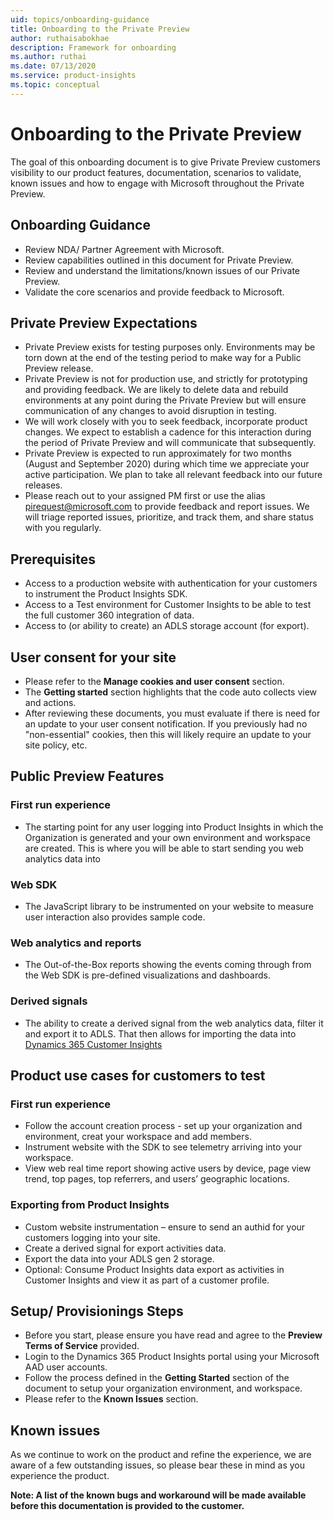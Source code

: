 ```yaml
---
uid: topics/onboarding-guidance
title: Onboarding to the Private Preview
author: ruthaisabokhae
description: Framework for onboarding
ms.author: ruthai
ms.date: 07/13/2020
ms.service: product-insights
ms.topic: conceptual
---
```


# Onboarding to the Private Preview

The goal of this onboarding document is to give Private Preview customers visibility to our product features, documentation, scenarios to validate, known issues and how to engage with Microsoft throughout the Private Preview.

## Onboarding Guidance 
*	Review NDA/ Partner Agreement with Microsoft.  
*	Review capabilities outlined in this document for Private Preview.  
*	Review and understand the limitations/known issues of our Private Preview.  
*	Validate the core scenarios and provide feedback to Microsoft.

## Private Preview Expectations 
*	Private Preview exists for testing purposes only. Environments may be torn down at the end of the testing period to make way for a Public Preview release.  
*	Private Preview is not for production use, and strictly for prototyping and providing feedback. We are likely to delete data and rebuild environments at any point during the Private Preview but will ensure communication of any changes to avoid disruption in testing.  
*	We will work closely with you to seek feedback, incorporate product changes. We expect to establish a cadence for this interaction during the period of Private Preview and will communicate that subsequently.  
*	Private Preview is expected to run approximately for two months (August and September 2020) during which time we appreciate your active participation. We plan to take all relevant feedback into our future releases.  
*	Please reach out to your assigned PM first or use the alias pirequest@microsoft.com to provide feedback and report issues. We will triage reported issues, prioritize, and track them, and share status with you regularly.  


## Prerequisites
*	Access to a production website with authentication for your customers to instrument the Product Insights SDK.
*	Access to a Test environment for Customer Insights to be able to test the full customer 360 integration of data.
*	Access to (or ability to create) an ADLS storage account (for export).

## User consent for your site
*	Please refer to the **Manage cookies and user consent** section.
*	The **Getting started** section highlights that the code auto collects view and actions.
*	After reviewing these documents, you must evaluate if there is need for an update to your user consent notification. If you previously had no "non-essential" cookies, then this will likely require an update to your site policy, etc.

## Public Preview Features

### First run experience
* The starting point for any user logging into Product Insights in which the Organization is generated and your own environment and workspace are created. This is where you will be able to start sending you web analytics data into

### Web SDK
* The JavaScript library to be instrumented on your website to measure user interaction also provides sample code.

### Web analytics and reports
* The Out-of-the-Box reports showing the events coming through from the Web SDK is pre-defined visualizations and dashboards.

### Derived signals
* The ability to create a derived signal from the web analytics data, filter it and export it to ADLS. That then allows for importing the data into [Dynamics 365 Customer Insights](https://dynamics.microsoft.com/en-us/ai/customer-insights/)

## Product use cases for customers to test
### First run experience
  * Follow the account creation process - set up your organization and environment, creat your workspace and add members.
  * Instrument website with the SDK to see telemetry arriving into your workspace.
  *	View web real time report showing active users by device, page view trend, top pages, top referrers, and users’ geographic locations.

### Exporting from Product Insights
  *	Custom website instrumentation – ensure to send an authid for your customers logging into your site.
  *	Create a derived signal for export activities data.
  *	Export the data into your ADLS gen 2 storage.
  *	Optional: Consume Product Insights data export as activities in Customer Insights and view it as part of a customer profile.

## Setup/ Provisionings Steps
*	Before you start, please ensure you have read and agree to the **Preview Terms of Service** provided.
*	Login to the Dynamics 365 Product Insights portal using your Microsoft AAD user accounts.
*	Follow the process defined in the **Getting Started** section of the document to setup your organization environment, and workspace.
*	Please refer to the **Known Issues** section.

## Known issues
As we continue to work on the product and refine the experience, we are aware of a few outstanding issues, so please bear these in mind as you experience the product.

**Note: A list of the known bugs and workaround will be made available before this documentation is provided to the customer.**


